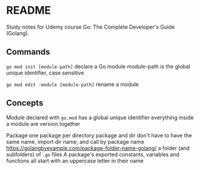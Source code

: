 # README

Study notes for Udemy course Go: The Complete Developer's Guide (Golang).

## Commands
`go mod init [module-path]`
declare a Go module
module-path is the global unique identifier, case sensitive

`go mod edit -module [module-path]`
rename a module

## Concepts

Module
declared with `go.mod`
has a global unique identifier
everything inside a module are version together

Package
one package per directory
package and dir don't have to have the same name, import dir name, and call by package name https://golangbyexample.com/package-folder-name-golang/
a folder (and subfolders) of `.go` files
A package's exported constants, variables and functions all start with an uppercase letter in their name
